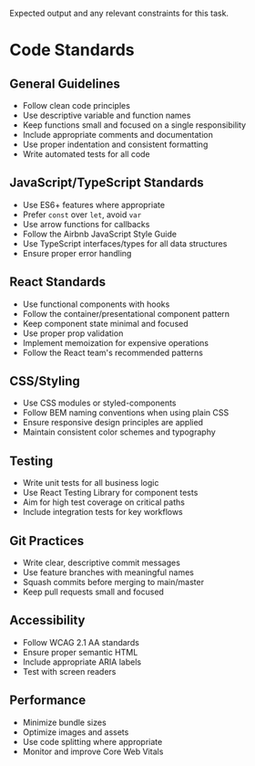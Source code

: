 Expected output and any relevant constraints for this task.

# Code Standards

## General Guidelines
- Follow clean code principles
- Use descriptive variable and function names
- Keep functions small and focused on a single responsibility
- Include appropriate comments and documentation
- Use proper indentation and consistent formatting
- Write automated tests for all code

## JavaScript/TypeScript Standards
- Use ES6+ features where appropriate
- Prefer `const` over `let`, avoid `var`
- Use arrow functions for callbacks
- Follow the Airbnb JavaScript Style Guide
- Use TypeScript interfaces/types for all data structures
- Ensure proper error handling

## React Standards
- Use functional components with hooks
- Follow the container/presentational component pattern
- Keep component state minimal and focused
- Use proper prop validation
- Implement memoization for expensive operations
- Follow the React team's recommended patterns

## CSS/Styling
- Use CSS modules or styled-components
- Follow BEM naming conventions when using plain CSS
- Ensure responsive design principles are applied
- Maintain consistent color schemes and typography

## Testing
- Write unit tests for all business logic
- Use React Testing Library for component tests
- Aim for high test coverage on critical paths
- Include integration tests for key workflows

## Git Practices
- Write clear, descriptive commit messages
- Use feature branches with meaningful names
- Squash commits before merging to main/master
- Keep pull requests small and focused

## Accessibility
- Follow WCAG 2.1 AA standards
- Ensure proper semantic HTML
- Include appropriate ARIA labels
- Test with screen readers

## Performance
- Minimize bundle sizes
- Optimize images and assets
- Use code splitting where appropriate
- Monitor and improve Core Web Vitals
